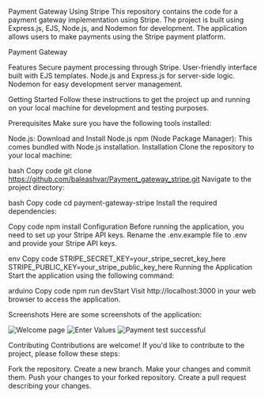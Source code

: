 
Payment Gateway Using Stripe
This repository contains the code for a payment gateway implementation using Stripe. The project is built using Express.js, EJS, Node.js, and Nodemon for development. The application allows users to make payments using the Stripe payment platform.

Payment Gateway

Features
Secure payment processing through Stripe.
User-friendly interface built with EJS templates.
Node.js and Express.js for server-side logic.
Nodemon for easy development server management.

Getting Started
Follow these instructions to get the project up and running on your local machine for development and testing purposes.

Prerequisites
Make sure you have the following tools installed:

Node.js: Download and Install Node.js
npm (Node Package Manager): This comes bundled with Node.js installation.
Installation
Clone the repository to your local machine:

bash
Copy code
git clone https://github.com/baleashvar/Payment_gateway_stripe.git
Navigate to the project directory:

bash
Copy code
cd payment-gateway-stripe
Install the required dependencies:

Copy code
npm install
Configuration
Before running the application, you need to set up your Stripe API keys. Rename the .env.example file to .env and provide your Stripe API keys.

env
Copy code
STRIPE_SECRET_KEY=your_stripe_secret_key_here
STRIPE_PUBLIC_KEY=your_stripe_public_key_here
Running the Application
Start the application using the following command:

arduino
Copy code
npm run devStart
Visit http://localhost:3000 in your web browser to access the application.

Screenshots
Here are some screenshots of the application:

![Welcome page](images/stripe_ss0.png)
![Enter Values](images/stripe_ss.png)
![Payment test successful](images/stripe_ss1.png)


Contributing
Contributions are welcome! If you'd like to contribute to the project, please follow these steps:

Fork the repository.
Create a new branch.
Make your changes and commit them.
Push your changes to your forked repository.
Create a pull request describing your changes.

